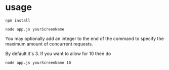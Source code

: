 # usage

`npm install`  

`node app.js yourScreenName`  

You may optionally add an integer to the end of the command to specify the maximum amount of 
concurrent requests.  

By default it's 3. If you want to allow for 10 then do  

`node app.js yourScreenName 10`
